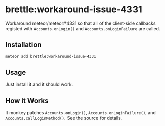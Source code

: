 # brettle:workaround-issue-4331

Workaround meteor/meteor#4331 so that all of the client-side callbacks registed
with `Accounts.onLogin()` and `Accounts.onLoginFailure` are called.

## Installation

```sh
meteor add brettle:workaround-issue-4331
```

## Usage

Just install it and it should work.

## How it Works

It monkey patches `Accounts.onLogin()`, `Accounts.onLoginFailure()`, and
`Accounts.callLoginMethod()`. See the source for details.
